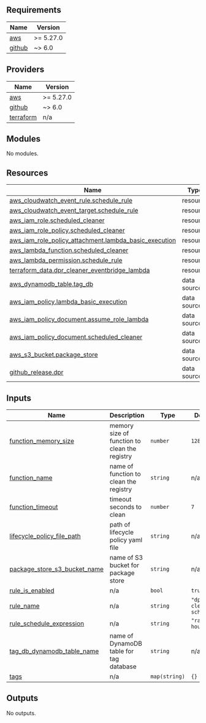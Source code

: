 <!-- BEGIN_TF_DOCS -->
## Requirements

| Name | Version |
|------|---------|
| <a name="requirement_aws"></a> [aws](#requirement\_aws) | >= 5.27.0 |
| <a name="requirement_github"></a> [github](#requirement\_github) | ~> 6.0 |

## Providers

| Name | Version |
|------|---------|
| <a name="provider_aws"></a> [aws](#provider\_aws) | >= 5.27.0 |
| <a name="provider_github"></a> [github](#provider\_github) | ~> 6.0 |
| <a name="provider_terraform"></a> [terraform](#provider\_terraform) | n/a |

## Modules

No modules.

## Resources

| Name | Type |
|------|------|
| [aws_cloudwatch_event_rule.schedule_rule](https://registry.terraform.io/providers/hashicorp/aws/latest/docs/resources/cloudwatch_event_rule) | resource |
| [aws_cloudwatch_event_target.schedule_rule](https://registry.terraform.io/providers/hashicorp/aws/latest/docs/resources/cloudwatch_event_target) | resource |
| [aws_iam_role.scheduled_cleaner](https://registry.terraform.io/providers/hashicorp/aws/latest/docs/resources/iam_role) | resource |
| [aws_iam_role_policy.scheduled_cleaner](https://registry.terraform.io/providers/hashicorp/aws/latest/docs/resources/iam_role_policy) | resource |
| [aws_iam_role_policy_attachment.lambda_basic_execution](https://registry.terraform.io/providers/hashicorp/aws/latest/docs/resources/iam_role_policy_attachment) | resource |
| [aws_lambda_function.scheduled_cleaner](https://registry.terraform.io/providers/hashicorp/aws/latest/docs/resources/lambda_function) | resource |
| [aws_lambda_permission.schedule_rule](https://registry.terraform.io/providers/hashicorp/aws/latest/docs/resources/lambda_permission) | resource |
| [terraform_data.dpr_cleaner_eventbridge_lambda](https://registry.terraform.io/providers/hashicorp/terraform/latest/docs/resources/data) | resource |
| [aws_dynamodb_table.tag_db](https://registry.terraform.io/providers/hashicorp/aws/latest/docs/data-sources/dynamodb_table) | data source |
| [aws_iam_policy.lambda_basic_execution](https://registry.terraform.io/providers/hashicorp/aws/latest/docs/data-sources/iam_policy) | data source |
| [aws_iam_policy_document.assume_role_lambda](https://registry.terraform.io/providers/hashicorp/aws/latest/docs/data-sources/iam_policy_document) | data source |
| [aws_iam_policy_document.scheduled_cleaner](https://registry.terraform.io/providers/hashicorp/aws/latest/docs/data-sources/iam_policy_document) | data source |
| [aws_s3_bucket.package_store](https://registry.terraform.io/providers/hashicorp/aws/latest/docs/data-sources/s3_bucket) | data source |
| [github_release.dpr](https://registry.terraform.io/providers/integrations/github/latest/docs/data-sources/release) | data source |

## Inputs

| Name | Description | Type | Default | Required |
|------|-------------|------|---------|:--------:|
| <a name="input_function_memory_size"></a> [function\_memory\_size](#input\_function\_memory\_size) | memory size of function to clean the registry | `number` | `128` | no |
| <a name="input_function_name"></a> [function\_name](#input\_function\_name) | name of function to clean the registry | `string` | n/a | yes |
| <a name="input_function_timeout"></a> [function\_timeout](#input\_function\_timeout) | timeout seconds to clean | `number` | `7` | no |
| <a name="input_lifecycle_policy_file_path"></a> [lifecycle\_policy\_file\_path](#input\_lifecycle\_policy\_file\_path) | path of lifecycle policy yaml file | `string` | n/a | yes |
| <a name="input_package_store_s3_bucket_name"></a> [package\_store\_s3\_bucket\_name](#input\_package\_store\_s3\_bucket\_name) | name of S3 bucket for package store | `string` | n/a | yes |
| <a name="input_rule_is_enabled"></a> [rule\_is\_enabled](#input\_rule\_is\_enabled) | n/a | `bool` | `true` | no |
| <a name="input_rule_name"></a> [rule\_name](#input\_rule\_name) | n/a | `string` | `"dpr-cleaner-schedule"` | no |
| <a name="input_rule_schedule_expression"></a> [rule\_schedule\_expression](#input\_rule\_schedule\_expression) | n/a | `string` | `"rate(24 hours)"` | no |
| <a name="input_tag_db_dynamodb_table_name"></a> [tag\_db\_dynamodb\_table\_name](#input\_tag\_db\_dynamodb\_table\_name) | name of DynamoDB table for tag database | `string` | n/a | yes |
| <a name="input_tags"></a> [tags](#input\_tags) | n/a | `map(string)` | `{}` | no |

## Outputs

No outputs.
<!-- END_TF_DOCS -->